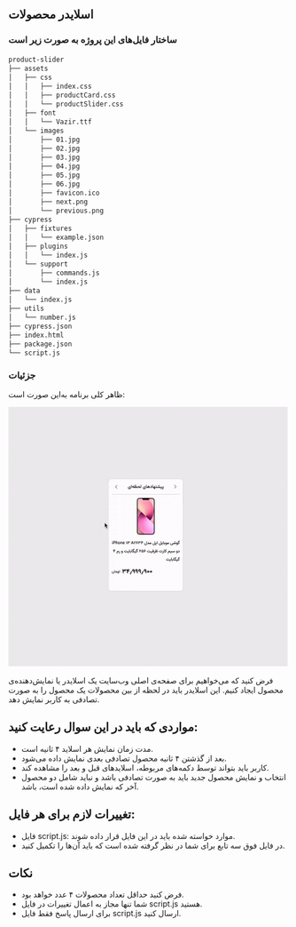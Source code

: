 ## اسلایدر محصولات

###  ساختار فایل‌های این پروژه به صورت زیر است
```
product-slider
├── assets
│   ├── css
│   │   ├── index.css
│   │   ├── productCard.css
│   │   └── productSlider.css
│   ├── font
│   │   └── Vazir.ttf
│   └── images
│       ├── 01.jpg
│       ├── 02.jpg
│       ├── 03.jpg
│       ├── 04.jpg
│       ├── 05.jpg
│       ├── 06.jpg
│       ├── favicon.ico
│       ├── next.png
│       └── previous.png
├── cypress
│   ├── fixtures
│   │   └── example.json
│   ├── plugins
│   │   └── index.js
│   └── support
│       ├── commands.js
│       └── index.js
├── data
│   └── index.js
├── utils
│   └── number.js
├── cypress.json
├── index.html
├── package.json
└── script.js
```

### جزئیات

ظاهر کلی برنامه به‌این صورت است:

![alt gift](https://github.com/myas92/digikala-frontend-questions/blob/master/product-slider/product-slider.gif)


فرض کنید که می‌خواهیم برای صفحه‌ی اصلی وب‌سایت یک اسلایدر یا نمایش‌دهنده‌ی محصول ایجاد کنیم. این اسلایدر باید در لحظه از بین محصولات یک محصول را به صورت تصادفی به کاربر نمایش دهد.

## مواردی که باید در این سوال رعایت کنید:
- مدت زمان نمایش هر اسلاید ۴ ثانیه است.
- بعد از گذشتن ۴ ثانیه محصول تصادفی بعدی نمایش داده می‌شود.
- کاربر باید بتواند توسط دکمه‌های مربوطه، اسلاید­های قبل و بعد را مشاهده کند.
- انتخاب و نمایش محصول جدید باید به صورت تصادفی باشد و نباید شامل دو محصول آخر که نمایش داده شده است، باشد.
​
## تغییرات لازم برای هر فایل:
- فایل script.js: موارد خواسته شده باید در این فایل قرار داده شوند.
- در فایل فوق سه تابع برای شما در نظر گرفته شده است که باید آن‌ها را تکمیل کنید.
​
## نکات
- فرض کنید حداقل تعداد محصولات ۴ عدد خواهد بود.
- شما تنها مجاز به اعمال تغییرات در فایل‌ script.js هستید.
- برای ارسال پاسخ فقط فایل script.js ارسال کنید.